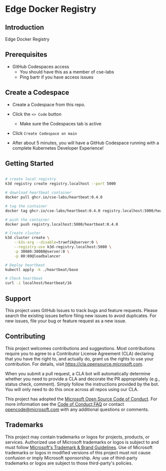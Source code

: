 # Edge Docker Registry

## Introduction

Edge Docker Registry

## Prerequisites

- GitHub Codespaces access
  - You should have this as a member of cse-labs
  - Ping bartr if you have access issues

## Create a Codespace

- Create a Codespace from this repo.

- Click the `<> Code` button
  - Make sure the Codespaces tab is active
- Click `Create Codespace on main`
- After about 5 minutes, you will have a GitHub Codespace running with a complete Kubernetes Developer Experience!

## Getting Started

```bash

# create local registry
k3d registry create registry.localhost --port 5000

# download heartbeat container
docker pull ghcr.io/cse-labs/heartbeat:0.4.0

# tag the container
docker tag ghcr.io/cse-labs/heartbeat:0.4.0 registry.localhost:5000/heartbeat:0.4.0

# push the container
docker push registry.localhost:5000/heartbeat:0.4.0

# Create cluster
k3d cluster create \
    --k3s-arg --disable=traefik@server:0 \
    --registry-use k3d-registry.localhost:5000 \
    -p 30080:30080@server:0 \
    -p 80:80@loadbalancer

# Deploy heartbeat
kubectl apply -k ./heartbeat/base

# Check heartbeat
curl -i localhost/heartbeat/16

```

## Support

This project uses GitHub Issues to track bugs and feature requests. Please search the existing issues before filing new issues to avoid duplicates.  For new issues, file your bug or feature request as a new issue.

## Contributing

This project welcomes contributions and suggestions.  Most contributions require you to agree to a Contributor License Agreement (CLA) declaring that you have the right to, and actually do, grant us the rights to use your contribution. For details, visit <https://cla.opensource.microsoft.com>.

When you submit a pull request, a CLA bot will automatically determine whether you need to provide a CLA and decorate the PR appropriately (e.g., status check, comment). Simply follow the instructions provided by the bot. You will only need to do this once across all repos using our CLA.

This project has adopted the [Microsoft Open Source Code of Conduct](https://opensource.microsoft.com/codeofconduct/). For more information see the [Code of Conduct FAQ](https://opensource.microsoft.com/codeofconduct/faq/) or contact [opencode@microsoft.com](mailto:opencode@microsoft.com) with any additional questions or comments.

## Trademarks

This project may contain trademarks or logos for projects, products, or services. Authorized use of Microsoft trademarks or logos is subject to and must follow [Microsoft's Trademark & Brand Guidelines](https://www.microsoft.com/en-us/legal/intellectualproperty/trademarks/usage/general). Use of Microsoft trademarks or logos in modified versions of this project must not cause confusion or imply Microsoft sponsorship. Any use of third-party trademarks or logos are subject to those third-party's policies.
